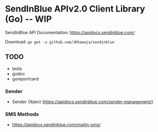 # SendInBlue APIv2.0 Client Library (Go) -- WIP

SendInBlue API Documentation: https://apidocs.sendinblue.com/

Download: `go get -u github.com/JKhawaja/sendinblue`

## TODO

- tests
- godoc
- goreportcard

### Sender

- Sender Object (https://apidocs.sendinblue.com/sender-management/)

### SMS Methods

- https://apidocs.sendinblue.com/mailin-sms/